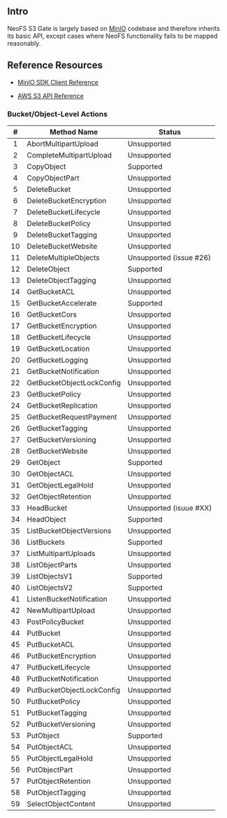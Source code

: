## Intro

NeoFS S3 Gate is largely based on [MinIO]("https://min.io") codebase and therefore inherits its basic API, except cases where NeoFS functionality fails to be mapped reasonably.

## Reference Resources

* [MinIO SDK Client Reference]("https://docs.min.io/docs/golang-client-api-reference.html")

* [AWS S3 API Reference]("https://docs.aws.amazon.com/AmazonS3/latest/API/s3-api.pdf")


### Bucket/Object-Level Actions

| #   | Method Name               | Status                  |
|:---:| ------------------------- | ----------------------- |
| 1   | AbortMultipartUpload      | Unsupported             |
| 2   | CompleteMultipartUpload   | Unsupported             |
| 3   | CopyObject                | Supported               |
| 4   | CopyObjectPart            | Unsupported             |
| 5   | DeleteBucket              | Unsupported             |
| 6   | DeleteBucketEncryption    | Unsupported             |
| 7   | DeleteBucketLifecycle     | Unsupported             |
| 8   | DeleteBucketPolicy        | Unsupported             |
| 9   | DeleteBucketTagging       | Unsupported             |
| 10  | DeleteBucketWebsite       | Unsupported             |
| 11  | DeleteMultipleObjects     | Unsupported (issue #26) |
| 12  | DeleteObject              | Supported               |
| 13  | DeleteObjectTagging       | Unsupported             |
| 14  | GetBucketACL              | Unsupported             |
| 15  | GetBucketAccelerate       | Supported               |
| 16  | GetBucketCors             | Unsupported             |
| 17  | GetBucketEncryption       | Unsupported             |
| 18  | GetBucketLifecycle        | Unsupported             |
| 19  | GetBucketLocation         | Unsupported             |
| 20  | GetBucketLogging          | Unsupported             |
| 21  | GetBucketNotification     | Unsupported             |
| 22  | GetBucketObjectLockConfig | Unsupported             |
| 23  | GetBucketPolicy           | Unsupported             |
| 24  | GetBucketReplication      | Unsupported             |
| 25  | GetBucketRequestPayment   | Unsupported             |
| 26  | GetBucketTagging          | Unsupported             |
| 27  | GetBucketVersioning       | Unsupported             |
| 28  | GetBucketWebsite          | Unsupported             |
| 29  | GetObject                 | Supported               |
| 30  | GetObjectACL              | Unsupported             |
| 31  | GetObjectLegalHold        | Unsupported             |
| 32  | GetObjectRetention        | Unsupported             |
| 33  | HeadBucket                | Unsupported (isuue #XX) |
| 34  | HeadObject                | Supported               |
| 35  | ListBucketObjectVersions  | Unsupported             |
| 36  | ListBuckets               | Supported               |
| 37  | ListMultipartUploads      | Unsupported             |
| 38  | ListObjectParts           | Unsupported             |
| 39  | ListObjectsV1             | Supported               |
| 40  | ListObjectsV2             | Supported               |
| 41  | ListenBucketNotification  | Unsupported             |
| 42  | NewMultipartUpload        | Unsupported             |
| 43  | PostPolicyBucket          | Unsupported             |
| 44  | PutBucket                 | Unsupported             |
| 45  | PutBucketACL              | Unsupported             |
| 46  | PutBucketEncryption       | Unsupported             |
| 47  | PutBucketLifecycle        | Unsupported             |
| 48  | PutBucketNotification     | Unsupported             |
| 49  | PutBucketObjectLockConfig | Unsupported             |
| 50  | PutBucketPolicy           | Unsupported             |
| 51  | PutBucketTagging          | Unsupported             |
| 52  | PutBucketVersioning       | Unsupported             |
| 53  | PutObject                 | Supported               |
| 54  | PutObjectACL              | Unsupported             |
| 55  | PutObjectLegalHold        | Unsupported             |
| 56  | PutObjectPart             | Unsupported             |
| 57  | PutObjectRetention        | Unsupported             |
| 58  | PutObjectTagging          | Unsupported             |
| 59  | SelectObjectContent       | Unsupported             |

